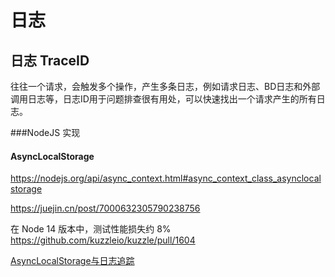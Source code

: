 # 日志

## 日志 TraceID

往往一个请求，会触发多个操作，产生多条日志，例如请求日志、BD日志和外部调用日志等，日志ID用于问题排查很有用处，可以快速找出一个请求产生的所有日志。

###NodeJS 实现

#### AsyncLocalStorage

https://nodejs.org/api/async_context.html#async_context_class_asynclocalstorage

https://juejin.cn/post/7000632305790238756

在 Node 14 版本中，测试性能损失约 8% https://github.com/kuzzleio/kuzzle/pull/1604

[AsyncLocalStorage与日志追踪](https://zhuanlan.zhihu.com/p/150704349)

